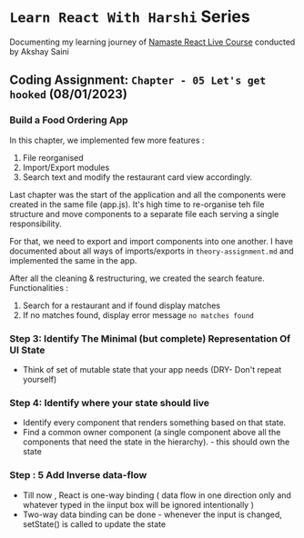 # `Learn React With Harshi` Series 
   Documenting my learning journey of [Namaste React Live Course](https://learn.namastedev.com/) conducted by Akshay Saini

## Coding Assignment: `Chapter - 05 Let's get hooked` (08/01/2023)

### Build a Food Ordering App 

  In this chapter, we implemented few more features :

  1. File reorganised
  2. Import/Export modules
  3. Search text and modify the restaurant card view accordingly.

Last chapter was the start of the application and all the components were created in the same file (app.js). It's high time to re-organise teh file structure and move components to a separate file each serving a single responsibility.

For that, we need to export and import components into one another. I have documented about all ways of imports/exports in `theory-assignment.md` and implemented the same in the app. 

After all the cleaning & restructuring, we created the search feature.
Functionalities :
1. Search for a restaurant and if found display matches
2. If no matches found, display error message `no matches found`

### Step 3: Identify The Minimal (but complete) Representation Of UI State
 - Think of set of mutable state that your app needs (DRY- Don't repeat yourself)

### Step 4: Identify where your state should live 
  - Identify every component that renders something based on that state.
  - Find a common owner component (a single component above all the components that need the state in the hierarchy). - this should own the state 

### Step : 5 Add Inverse data-flow 

  - Till now , React is one-way binding ( data flow in one direction only and whatever typed in the iinput box will be ignored intentionally )
  - Two-way data binding can be done - whenever the input is changed, setState() is called to update the state 
  



